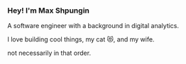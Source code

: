 ### Hey! I'm Max Shpungin 

A software engineer with a background in digital analytics.

I love building cool things, my cat 😻, and my wife.

not necessarily in that order.

<!--
**max-shpungin/max-shpungin** is a ✨ _special_ ✨ repository because its `README.md` (this file) appears on your GitHub profile.

Here are some ideas to get you started:

- 🔭 I’m currently working on ...
- 🌱 I’m currently learning ...
- 👯 I’m looking to collaborate on ...
- 🤔 I’m looking for help with ...
- 💬 Ask me about ...
- 📫 How to reach me: ...
- 😄 Pronouns: ...
- ⚡ Fun fact: ...
-->
